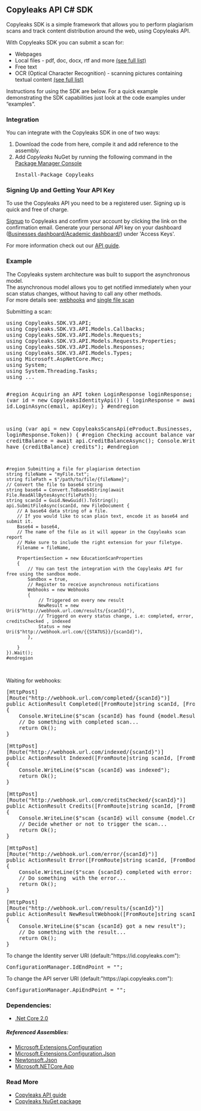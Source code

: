 <h2>Copyleaks API C# SDK</h2>
<p>
Copyleaks SDK is a simple framework that allows you to perform plagiarism scans and track content distribution around the web, using Copyleaks API.
</p>
<p>
With Copyleaks SDK you can submit a scan for:  
<ul>
<li>Webpages</li>
<li>Local files - pdf, doc, docx, rtf and more <a href="https://api.copyleaks.com/GeneralDocumentation/TechnicalSpecifications#supportedfiletypes">(see full list)</a></li>
<li>Free text</li>
<li>OCR (Optical Character Recognition) - scanning pictures containing textual content <a href="https://api.copyleaks.com/GeneralDocumentation/TechnicalSpecifications#supportedfiletypes">(see full list)</a></li>
</ul>
Instructions for using the SDK are below. For a quick example demonstrating the SDK capabilities just look at the code examples under “examples”.
</p>
<h3>Integration</h3>
<p>You can integrate with the Copyleaks SDK in one of two ways:</p>
<ol>
<li>Download the code from here, compile it and add reference to the assembly.</li>
<li>Add <i>Copyleaks</i> NuGet by running the following command in the <a href="http://docs.nuget.org/consume/package-manager-console">Package Manager Console</a></li>
<pre>
Install-Package Copyleaks
</pre>
</ol>
<h3>Signing Up and Getting Your API Key</h3>
 <p>To use the Copyleaks API you need to be a registered user. Signing up is quick and free of charge.</p>
 <p><a href="https://copyleaks.com/Account/Register">Signup</a> to Copyleaks and confirm your account by clicking the link on the confirmation email. Generate your personal API key on your dashboard (<a href="https://api.copyleaks.com/businessesapi">Businesses dashboard/</a><a href="https://api.copyleaks.com/academicapi">Academic dashboard/</a>) under 'Access Keys'. </p>
 <p>For more information check out our <a href="https://api.copyleaks.com/documentation/v3">API guide</a>.</p>
<h3>Example</h3>

<p>The Copyleaks system architecture was built to support the asynchronous model.<br>
The asynchronous model allows you to get notified immediately when your scan status changes, without having to call any other methods.<br>
For more details see: <a href="https://api.copyleaks.com/documentation/v3/webhooks">webhooks</a> and <a href="https://api.copyleaks.com/documentation/v3/activities/single-file-scan">single file scan</a></p>
<p>Submitting a scan:</p>
<pre>
using Copyleaks.SDK.V3.API;
using Copyleaks.SDK.V3.API.Models.Callbacks;
using Copyleaks.SDK.V3.API.Models.Requests;
using Copyleaks.SDK.V3.API.Models.Requests.Properties;
using Copyleaks.SDK.V3.API.Models.Responses;
using Copyleaks.SDK.V3.API.Models.Types;
using Microsoft.AspNetCore.Mvc;
using System;
using System.Threading.Tasks;
using ...


#region  Acquiring an API token
LoginResponse loginResponse;
using (var id = new CopyleaksIdentityApi())
{
    loginResponse = await id.LoginAsync(email, apiKey);
}
#endregion


using (var api = new CopyleaksScansApi(eProduct.Businesses, loginResponse.Token))
{
    #region Checking account balance
    var creditBalance = await api.CreditBalanceAsync();
    Console.WriteLine($"You have {creditBalance} credits");
    #endregion

    #region Submitting a file for plagiarism detection
    string fileName = "myFile.txt";
    string filePath = $"/path/to/file/{fileName}";
    // Convert the file to base64 string
    string base64 = Convert.ToBase64String(await File.ReadAllBytesAsync(filePath));
    string scanId = Guid.NewGuid().ToString();
    api.SubmitFileAsync(scanId, new FileDocument {
        // A base64 data string of a file.
        // If you would like to scan plain text, encode it as base64 and submit it.
        Base64 = base64,
        // The name of the file as it will appear in the Copyleaks scan report
        // Make sure to include the right extension for your filetype.
        Filename = fileName,

        PropertiesSection = new EducationScanProperties
        {
            // You can test the integration with the Copyleaks API for free using the sandbox mode.
            Sandbox = true,
            // Register to receive asynchronous notifications
            Webhooks = new Webhooks
            {
                // Triggered on every new result
                NewResult = new Uri($"http://webhook.url.com/results/{scanId}"),
                // Triggerd on every status change, i.e: completed, error, creditsChecked , indexed
                Status = new Uri($"http://webhook.url.com/{{STATUS}}/{scanId}"),
            },
                        
        }
    }).Wait();
    #endregion
</pre>

<p>Waiting for webhooks:</p>

<pre>
[HttpPost]
[Route("http://webhook.url.com/completed/{scanId}")]
public ActionResult Completed([FromRoute]string scanId, [FromBody] CompletedCallback model)
{
	Console.WriteLine($"scan {scanId} has found {model.Results.Score.IdenticalWords} identical copied words");
	// Do something with completed scan...
	return Ok();
}

[HttpPost]
[Route("http://webhook.url.com/indexed/{scanId}")]
public ActionResult Indexed([FromRoute]string scanId, [FromBody] IndexOnlyCallback model)
{
	Console.WriteLine($"scan {scanId} was indexed");
	return Ok();
}

[HttpPost]
[Route("http://webhook.url.com/creditsChecked/{scanId}")]
public ActionResult Credits([FromRoute]string scanId, [FromBody] CreditsCheckCallback model)
{
	Console.WriteLine($"scan {scanId} will consume {model.Credits}");
	// Decide whether or not to trigger the scan...
	return Ok();
}

[HttpPost]
[Route("http://webhook.url.com/error/{scanId}")]
public ActionResult Error([FromRoute]string scanId, [FromBody] ErrorCallback model)
{
	Console.WriteLine($"scan {scanId} completed with error: {model.Error.Message}");
	// Do something  with the error...
	return Ok();
}

[HttpPost]
[Route("http://webhook.url.com/results/{scanId}")]
public ActionResult NewResultWebhook([FromRoute]string scanId, [FromBody] NewResultCallback model)
{
	Console.WriteLine($"scan {scanId} got a new result");
	// Do something with the result...
	return Ok();
}
</pre>

<p>To change the Identity server URI (default:"https://id.copyleaks.com"):</p>
<pre>
ConfigurationManager.IdEndPoint = "<your identity server URI>";
</pre>

<p>To change the API server URI (default:"https://api.copyleaks.com"):</p>
<pre>
ConfigurationManager.ApiEndPoint = "<your API server URI>";
</pre>

<h3>Dependencies:</h3>
<ul>
<li><a href="https://dotnet.microsoft.com/download/dotnet-core/2.0">.Net Core 2.0</a></li>
</ul>
<h5>Referenced Assemblies:</h5>
<ul>
<li><a href="https://www.nuget.org/packages/Microsoft.Extensions.Configuration">Microsoft.Extensions.Configuration</a></li>
<li><a href="https://www.nuget.org/packages/Microsoft.Extensions.Configuration.Json">Microsoft.Extensions.Configuration.Json</a></li>
<li><a href="https://www.nuget.org/packages/Newtonsoft.Json">Newtonsoft.Json</a></li>
<li><a href="https://www.nuget.org/packages/Microsoft.NETCore.App/2.0.0/">Microsoft.NETCore.App</a></li>
</ul>

<h3>Read More</h3>
<ul>
<li><a href="https://api.copyleaks.com/documentation/v3">Copyleaks API guide</a></li>
<li><a href="https://www.nuget.org/packages/Copyleaks/">Copyleaks NuGet package</a></li>
</ul>
